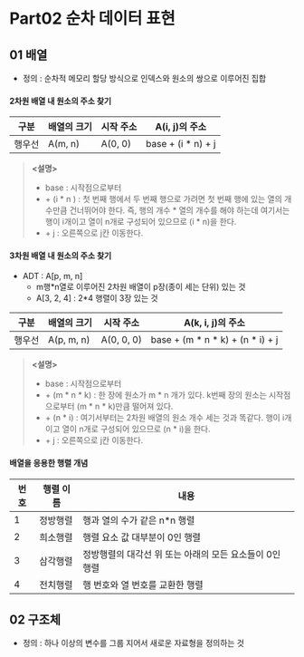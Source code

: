 # Part02 순차 데이터 표현

## 01 배열

+ 정의 : 순차적 메모리 할당 방식으로 인덱스와 원소의 쌍으로 이루어진 집합

#### 2차원 배열 내 원소의 주소 찾기

구분 | 배열의 크기 | 시작 주소 | A(i, j)의 주소
--- | --- | --- | ---
행우선 | A(m, n) | A(0, 0) | base + (i * n) + j

> **<설명>**
> - base : 시작점으로부터
> - \+ (i * n ) : 첫 번째 행에서 두 번째 행으로 가려면 첫 번째 행에 있는 열의 개수만큼 건너뛰어야 한다. 즉, 행의 개수 * 열의 개수를 해야 하는데 여기서는 행이 i개이고 열이 n개로 구성되어 있으므로 (i * n)을 한다.
> - \+ j : 오른쪽으로 j칸 이동한다.

#### 3차원 배열 내 원소의 주소 찾기

+ ADT : A[p, m, n]
  + m행*n열로 이루어진 2차원 배열이 p장(종이 세는 단위) 있는 것
  + A[3, 2, 4] : 2*4 행렬이 3장 있는 것

구분 | 배열의 크기 | 시작 주소 | A(k, i, j)의 주소
--- | --- | --- | ---
행우선 | A(p, m, n) | A(0, 0, 0) | base + (m * n * k) + (n * i) + j

> **<설명>**
> - base : 시작점으로부터
> - \+ (m * n * k) : 한 장에 원소가 m * n 개가 있다. k번째 장의 원소는 시작점으로부터 (m * n * k)만큼 떨어져 있다.
> - \+ (n * i) : 여기서부터는 2차원 배열의 원소 개수 세는 것과 똑같다. 행이 i개이고 열이 n개로 구성되어 있으므로 (n * i)을 한다.
> - \+ j : 오른쪽으로 j칸 이동한다.

#### 배열을 응용한 행렬 개념

번호 | 행렬 이름 | 내용
--- | --- | ---
1 | 정방행렬 | 행과 열의 수가 같은 n*n 행렬
2 | 희소행렬 | 행렬 요소 값 대부분이 0인 행렬
3 | 삼각행렬 | 정방행렬의 대각선 위 또는 아래의 모든 요소들이 0인 행렬
4 | 전치행렬 | 행 번호와 열 번호를 교환한 행렬

## 02 구조체

+ 정의 : 하나 이상의 변수를 그룹 지어서 새로운 자료형을 정의하는 것
